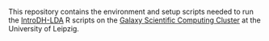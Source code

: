 This repository contains the environment and setup scripts needed to
run the [IntroDH-LDA](https://github.com/zeuner/IntroDH-LDA/) R scripts
on the
[Galaxy Scientific Computing Cluster](https://www.urz.uni-leipzig.de/fue/sc/galaxy/)
at the University of Leipzig.
